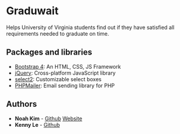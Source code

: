 # Graduwait

Helps University of Virginia students find out if they have satisfied all requirements needed to graduate on time.

## Packages and libraries
- [Bootstrap 4](https://v4-alpha.getbootstrap.com/): An HTML, CSS, JS Framework
- [jQuery](https://jquery.com/): Cross-platform JavaScript library
- [select2](https://select2.org/): Customizable select boxes
- [PHPMailer](https://github.com/PHPMailer/PHPMailer): Email sending library for PHP

## Authors

* **Noah Kim**  - [Github](https://github.com/noahdkim) [Website](noahdkim.com) 
* **Kenny Le**  - [Github](https://github.com/khl3ej)



